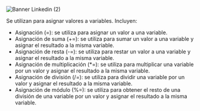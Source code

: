 ![Banner Linkedin (2)](https://user-images.githubusercontent.com/75398496/215573266-53ec87c6-2796-499b-8133-5290632a5868.png)

Se utilizan para asignar valores a variables. Incluyen:
- Asignación (=): se utiliza para asignar un valor a una variable.
- Asignación de suma (+=): se utiliza para sumar un valor a una variable y asignar el resultado a la misma variable.
- Asignación de resta (-=): se utiliza para restar un valor a una variable y asignar el resultado a la misma variable.
- Asignación de multiplicación (*=): se utiliza para multiplicar una variable por un valor y asignar el resultado a la misma variable.
- Asignación de división (/=): se utiliza para dividir una variable por un valor y asignar el resultado a la misma variable.
- Asignación de módulo (%=): se utiliza para obtener el resto de una división de una variable por un valor y asignar el resultado a la misma variable.
